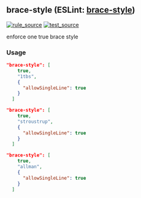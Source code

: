 <!-- Start:AutoDoc:: Modify `src/readme/rules.ts` and run `gulp readme` to update block -->

## brace-style (ESLint: [brace-style](http://eslint.org/docs/rules/brace-style))

[![rule_source](https://img.shields.io/badge/%F0%9F%93%8F%20rule-source-green.svg)](https://github.com/buzinas/tslint-eslint-rules/blob/master/src/rules/braceStyleRule.ts)
[![test_source](https://img.shields.io/badge/%F0%9F%93%98%20test-source-blue.svg)](https://github.com/buzinas/tslint-eslint-rules/blob/master/src/test/rules/braceStyleRuleTests.ts)

enforce one true brace style

### Usage

```json
"brace-style": [
    true,
    "1tbs",
    {
      "allowSingleLine": true
    }
  ]
```

```json
"brace-style": [
    true,
    "stroustrup",
    {
      "allowSingleLine": true
    }
  ]
```

```json
"brace-style": [
    true,
    "allman",
    {
      "allowSingleLine": true
    }
  ]
```

<!-- End:AutoDoc -->
